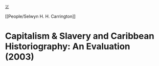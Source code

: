 [🇿](zotero://select/library/items/NSF2TETR)

[[People/Selwyn H. H. Carrington]] 
# Capitalism & Slavery and Caribbean Historiography: An Evaluation (2003)

